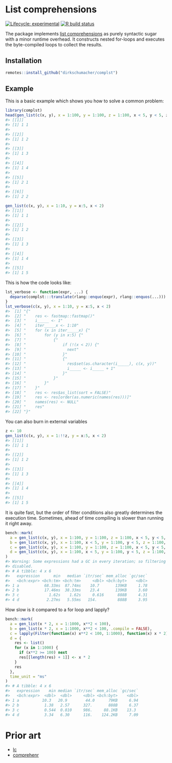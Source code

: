 
<!-- README.md is generated from README.Rmd. Please edit that file -->

# List comprehensions

<!-- badges: start -->

[![Lifecycle:
experimental](https://img.shields.io/badge/lifecycle-experimental-orange.svg)](https://www.tidyverse.org/lifecycle/#experimental)
[![R build
status](https://github.com/dirkschumacher/complst/workflows/R-CMD-check/badge.svg)](https://github.com/dirkschumacher/complst/actions)
<!-- badges: end -->

The package implements [list
comprehensions](https://en.wikipedia.org/wiki/List_comprehension) as
purely syntactic sugar with a minor runtime overhead. It constructs
nested for-loops and executes the byte-compiled loops to collect the
results.

## Installation

``` r
remotes::install_github("dirkschumacher/complst")
```

## Example

This is a basic example which shows you how to solve a common problem:

``` r
library(complst)
head(gen_list(c(x, y), x = 1:100, y = 1:100, z = 1:100, x < 5, y < 5, z == x + y))
#> [[1]]
#> [1] 1 1
#> 
#> [[2]]
#> [1] 1 2
#> 
#> [[3]]
#> [1] 1 3
#> 
#> [[4]]
#> [1] 1 4
#> 
#> [[5]]
#> [1] 2 1
#> 
#> [[6]]
#> [1] 2 2
```

``` r
gen_list(c(x, y), x = 1:10, y = x:5, x < 2)
#> [[1]]
#> [1] 1 1
#> 
#> [[2]]
#> [1] 1 2
#> 
#> [[3]]
#> [1] 1 3
#> 
#> [[4]]
#> [1] 1 4
#> 
#> [[5]]
#> [1] 1 5
```

This is how the code looks like:

``` r
lst_verbose <- function(expr, ...) {
  deparse(complst:::translate(rlang::enquo(expr), rlang::enquos(...)))
}
lst_verbose(c(x, y), x = 1:10, y = x:5, x < 2)
#>  [1] "{"                                                       
#>  [2] "    res <- fastmap::fastmap()"                           
#>  [3] "    i_____ <- 1"                                         
#>  [4] "    iter_____x <- 1:10"                                  
#>  [5] "    for (x in iter_____x) {"                             
#>  [6] "        for (y in x:5) {"                                
#>  [7] "            {"                                           
#>  [8] "                if (!(x < 2)) {"                         
#>  [9] "                  next"                                  
#> [10] "                }"                                       
#> [11] "                {"                                       
#> [12] "                  res$set(as.character(i_____), c(x, y))"
#> [13] "                  i_____ <- i_____ + 1"                  
#> [14] "                }"                                       
#> [15] "            }"                                           
#> [16] "        }"                                               
#> [17] "    }"                                                   
#> [18] "    res <- res$as_list(sort = FALSE)"                    
#> [19] "    res <- res[order(as.numeric(names(res)))]"           
#> [20] "    names(res) <- NULL"                                  
#> [21] "    res"                                                 
#> [22] "}"
```

You can also burn in external variables

``` r
z <- 10
gen_list(c(x, y), x = 1:!!z, y = x:5, x < 2)
#> [[1]]
#> [1] 1 1
#> 
#> [[2]]
#> [1] 1 2
#> 
#> [[3]]
#> [1] 1 3
#> 
#> [[4]]
#> [1] 1 4
#> 
#> [[5]]
#> [1] 1 5
```

It is quite fast, but the order of filter conditions also greatly
determines the execution time. Sometimes, ahead of time compiling is
slower than running it right away.

``` r
bench::mark(
  a = gen_list(c(x, y), x = 1:100, y = 1:100, z = 1:100, x < 5, y < 5, z == x + y),
  b = gen_list(c(x, y), x = 1:100, x < 5, y = 1:100, y < 5, z = 1:100, z == x + y),
  c = gen_list(c(x, y), x = 1:100, y = 1:100, z = 1:100, x < 5, y < 5, z == x + y, .compile = FALSE),
  d = gen_list(c(x, y), x = 1:100, x < 5, y = 1:100, y < 5, z = 1:100, z == x + y, .compile = FALSE)
)
#> Warning: Some expressions had a GC in every iteration; so filtering is
#> disabled.
#> # A tibble: 4 x 6
#>   expression      min   median `itr/sec` mem_alloc `gc/sec`
#>   <bch:expr> <bch:tm> <bch:tm>     <dbl> <bch:byt>    <dbl>
#> 1 a           68.33ms  87.74ms    10.7       139KB     1.78
#> 2 b           17.46ms  38.33ms    23.4       139KB     3.60
#> 3 c             1.62s    1.62s     0.616      888B     4.31
#> 4 d            2.27ms   5.55ms   154.         888B     3.95
```

How slow is it compared to a for loop and lapply?

``` r
bench::mark(
  a = gen_list(x * 2, x = 1:1000, x**2 < 100),
  b = gen_list(x * 2, x = 1:1000, x**2 < 100, .compile = FALSE),
  c = lapply(Filter(function(x) x**2 < 100, 1:1000), function(x) x * 2),
  d = {
    res <- list()
    for (x in 1:1000) {
      if (x**2 >= 100) next
      res[[length(res) + 1]] <- x * 2
    }
    res
  }, 
  time_unit = "ms"
)
#> # A tibble: 4 x 6
#>   expression    min median `itr/sec` mem_alloc `gc/sec`
#>   <bch:expr>  <dbl>  <dbl>     <dbl> <bch:byt>    <dbl>
#> 1 a          10.3   20.9        44.0      79KB     6.94
#> 2 b           1.38   2.57      327.       888B     6.37
#> 3 c           0.544  0.810     986.     88.1KB    13.3 
#> 4 d           3.34   6.30      116.    124.2KB     7.09
```

# Prior art

  - [lc](https://github.com/mailund/lc)
  - [comprehenr](https://github.com/gdemin/comprehenr)
